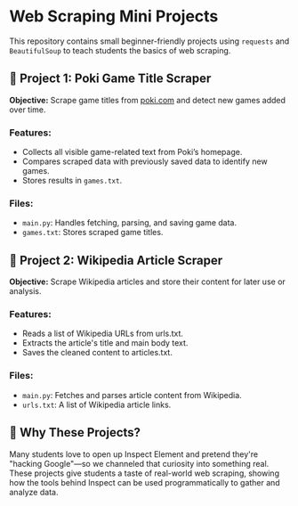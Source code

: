# Web Scraping Mini Projects

This repository contains small beginner-friendly projects using `requests` and `BeautifulSoup` to teach students the basics of web scraping.

## 📌 Project 1: Poki Game Title Scraper

**Objective:** Scrape game titles from [poki.com](https://poki.com/) and detect new games added over time.

### Features:

- Collects all visible game-related text from Poki’s homepage.
- Compares scraped data with previously saved data to identify new games.
- Stores results in `games.txt`.

### Files:

- `main.py`: Handles fetching, parsing, and saving game data.
- `games.txt`: Stores scraped game titles.

## 📌 Project 2: Wikipedia Article Scraper

**Objective:** Scrape Wikipedia articles and store their content for later use or analysis.

### Features:

- Reads a list of Wikipedia URLs from urls.txt.
- Extracts the article's title and main body text.
- Saves the cleaned content to articles.txt.

### Files:

- `main.py`: Fetches and parses article content from Wikipedia.
- `urls.txt`: A list of Wikipedia article links.

## 🎯 Why These Projects?

Many students love to open up Inspect Element and pretend they're "hacking Google"—so we channeled that curiosity into something real. These projects give students a taste of real-world web scraping, showing how the tools behind Inspect can be used programmatically to gather and analyze data.
